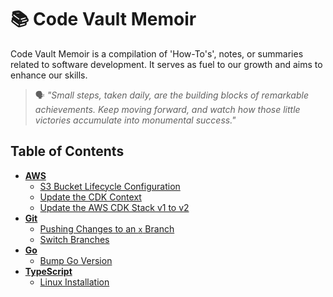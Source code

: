 # 📚 Code Vault Memoir

Code Vault Memoir is a compilation of 'How-To's', notes, or summaries related to software development. It serves as fuel to our growth and aims to enhance our skills.

> 🗣️ *"Small steps, taken daily, are the building blocks of remarkable achievements. Keep moving forward, and watch how those little victories accumulate into monumental success."*

## Table of Contents
* [**AWS**](aws/)
  * [S3 Bucket Lifecycle Configuration](aws/s3-bucket-lifecycle.md)
  * [Update the CDK Context](aws/update-cdk-context.md)
  * [Update the AWS CDK Stack v1 to v2](aws/update-cdk-to-v2.md)
* [**Git**](git/)
  * [Pushing Changes to an `x` Branch](git/push-changes-to-x-branch.md)
  * [Switch Branches](git/switch-branches.md)
* [**Go**](go/)
  * [Bump Go Version](go/bump-go-version.md)
* [**TypeScript**](typescript/)
  * [Linux Installation](typescript/linux-installation.md)